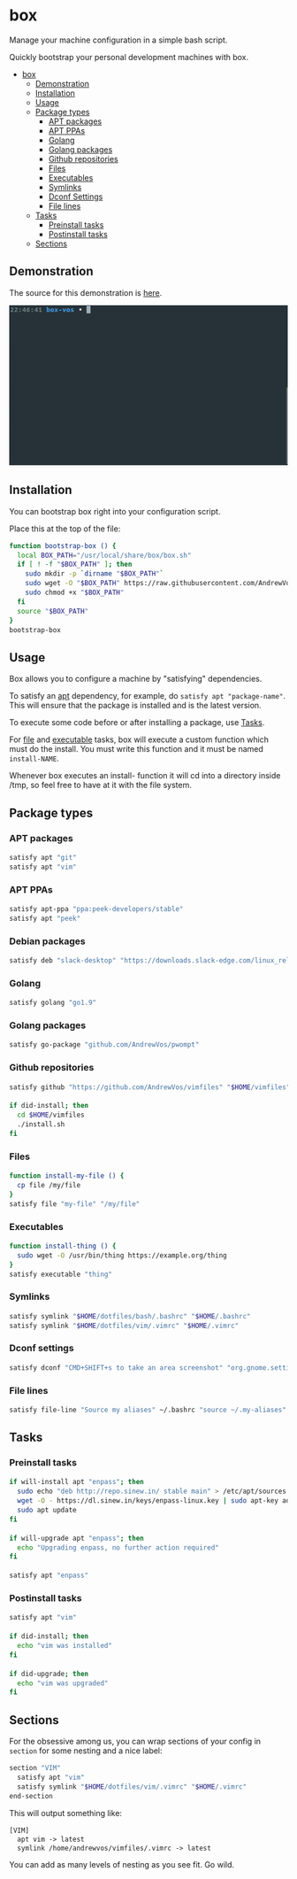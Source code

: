 # box

Manage your machine configuration in a simple bash script.

Quickly bootstrap your personal development machines with box.

- [box](#box)
  - [Demonstration](#demonstration)
  - [Installation](#installation)
  - [Usage](#usage)
  - [Package types](#package-types)
    - [APT packages](#apt-packages)
    - [APT PPAs](#apt-ppas)
    - [Golang](#golang)
    - [Golang packages](#golang-packages)
    - [Github repositories](#github-repositories)
    - [Files](#files)
    - [Executables](#executables)
    - [Symlinks](#symlinks)
    - [Dconf Settings](#dconf-settings)
    - [File lines](#file-lines)
  - [Tasks](#tasks)
    - [Preinstall tasks](#preinstall-tasks)
    - [Postinstall tasks](#postinstall-tasks)
  - [Sections](#sections)

## Demonstration

The source for this demonstration is [here](https://github.com/AndrewVos/box-vos).

![demonstration](demonstration.gif)

## Installation

You can bootstrap box right into your configuration script.

Place this at the top of the file:

```bash
function bootstrap-box () {
  local BOX_PATH="/usr/local/share/box/box.sh"
  if [ ! -f "$BOX_PATH" ]; then
    sudo mkdir -p `dirname "$BOX_PATH"`
    sudo wget -O "$BOX_PATH" https://raw.githubusercontent.com/AndrewVos/box/master/box.sh
    sudo chmod +x "$BOX_PATH"
  fi
  source "$BOX_PATH"
}
bootstrap-box
```

## Usage

Box allows you to configure a machine by "satisfying" dependencies.

To satisfy an [apt](#apt-packages) dependency, for example, do `satisfy apt
"package-name"`. This will ensure that the package is installed and is the
latest version.

To execute some code before or after installing a package, use [Tasks](#tasks).

For [file](#files) and [executable](#executables) tasks, box will execute a
custom function which must do the install.
You must write this function and it must be named `install-NAME`.

Whenever box executes an install- function it will cd into a directory
inside /tmp, so feel free to have at it with the file system.

## Package types

### APT packages

```bash
satisfy apt "git"
satisfy apt "vim"
```

### APT PPAs

```bash
satisfy apt-ppa "ppa:peek-developers/stable"
satisfy apt "peek"
```

### Debian packages

```bash
satisfy deb "slack-desktop" "https://downloads.slack-edge.com/linux_releases/slack-desktop-2.7.1-amd64.deb"
```

### Golang

```bash
satisfy golang "go1.9"
```

### Golang packages

```bash
satisfy go-package "github.com/AndrewVos/pwompt"
```

### Github repositories

```bash
satisfy github "https://github.com/AndrewVos/vimfiles" "$HOME/vimfiles"

if did-install; then
  cd $HOME/vimfiles
  ./install.sh
fi
```

### Files

```bash
function install-my-file () {
  cp file /my/file
}
satisfy file "my-file" "/my/file"
```

### Executables

```bash
function install-thing () {
  sudo wget -O /usr/bin/thing https://example.org/thing
}
satisfy executable "thing"
```

### Symlinks

```bash
satisfy symlink "$HOME/dotfiles/bash/.bashrc" "$HOME/.bashrc"
satisfy symlink "$HOME/dotfiles/vim/.vimrc" "$HOME/.vimrc"
```

### Dconf settings

```bash
satisfy dconf "CMD+SHIFT+s to take an area screenshot" "org.gnome.settings-daemon.plugins.media-keys.area-screenshot-clip" "<Shift><Super>s"
```

### File lines

```bash
satisfy file-line "Source my aliases" ~/.bashrc "source ~/.my-aliases"
```

## Tasks

### Preinstall tasks

```bash
if will-install apt "enpass"; then
  sudo echo "deb http://repo.sinew.in/ stable main" > /etc/apt/sources.list.d/enpass.list
  wget -O - https://dl.sinew.in/keys/enpass-linux.key | sudo apt-key add -
  sudo apt update
fi

if will-upgrade apt "enpass"; then
  echo "Upgrading enpass, no further action required"
fi

satisfy apt "enpass"
```

### Postinstall tasks

```bash
satisfy apt "vim"

if did-install; then
  echo "vim was installed"
fi

if did-upgrade; then
  echo "vim was upgraded"
fi
```

## Sections

For the obsessive among us, you can wrap sections of your config in `section` for some nesting and
a nice label:

```bash
section "VIM"
  satisfy apt "vim"
  satisfy symlink "$HOME/dotfiles/vim/.vimrc" "$HOME/.vimrc"
end-section
```

This will output something like:

```
[VIM]
  apt vim -> latest
  symlink /home/andrewvos/vimfiles/.vimrc -> latest
```

You can add as many levels of nesting as you see fit. Go wild.
